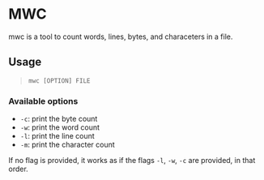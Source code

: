 # MWC

mwc is a tool to count words, lines, bytes, and characeters in a file.

## Usage

> `mwc [OPTION] FILE`

### Available options

- `-c`: print the byte count
- `-w`: print the word count
- `-l`: print the line count
- `-m`: print the character count

If no flag is provided, it works as if the flags `-l`, `-w`, `-c` are provided, in that order.